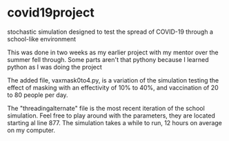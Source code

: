 # covid19project
stochastic simulation designed to test the spread of COVID-19 through a school-like environment

This was done in two weeks as my earlier project with my mentor over the summer fell through. Some parts aren't that pythony because I learned python as I was doing the project

The added file, vaxmask0to4.py, is a variation of the simulation testing the effect of masking with an effectivity of 10% to 40%, and vaccination of 20 to 80 people per day. 

The "threadingalternate" file is the most recent iteration of the school simulation. Feel free to play around with the parameters, they are located starting al line 877. The simulation takes a while to run, 12 hours on average on my computer. 
